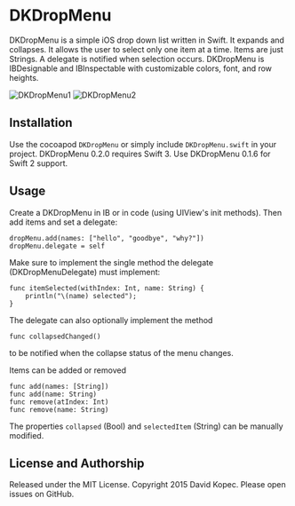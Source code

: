 # DKDropMenu
DKDropMenu is a simple iOS drop down list written in Swift. It expands and collapses. It allows the user to select only one item at a time. Items are just Strings. A delegate is notified when selection occurs. DKDropMenu is IBDesignable and IBInspectable with customizable colors, font, and row heights.

![DKDropMenu1](https://raw.githubusercontent.com/davecom/DKDropMenu/master/DKDropMenu.png)
![DKDropMenu2](https://raw.githubusercontent.com/davecom/DKDropMenu/master/DKDropMenu.gif)

## Installation
Use the cocoapod `DKDropMenu` or simply include `DKDropMenu.swift` in your project. DKDropMenu 0.2.0 requires Swift 3. Use DKDropMenu 0.1.6 for Swift 2 support.

## Usage
Create a DKDropMenu in IB or in code (using UIView's init methods). Then add items and set a delegate:
```
dropMenu.add(names: ["hello", "goodbye", "why?"])
dropMenu.delegate = self
```
Make sure to implement the single method the delegate (DKDropMenuDelegate) must implement:
```
func itemSelected(withIndex: Int, name: String) {
    println("\(name) selected");
}
```
The delegate can also optionally implement the method 
```
func collapsedChanged()
```
to be notified when the collapse status of the menu changes.

Items can be added or removed 
```
func add(names: [String])
func add(name: String)
func remove(atIndex: Int)
func remove(name: String)
```
The properties `collapsed` (Bool) and `selectedItem` (String) can be manually modified.

## License and Authorship
Released under the MIT License.  Copyright 2015 David Kopec. Please open issues on GitHub.
